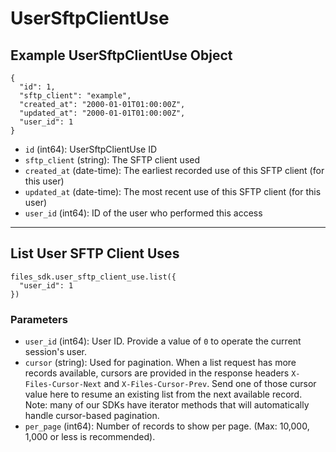# UserSftpClientUse

## Example UserSftpClientUse Object

```
{
  "id": 1,
  "sftp_client": "example",
  "created_at": "2000-01-01T01:00:00Z",
  "updated_at": "2000-01-01T01:00:00Z",
  "user_id": 1
}
```

* `id` (int64): UserSftpClientUse ID
* `sftp_client` (string): The SFTP client used
* `created_at` (date-time): The earliest recorded use of this SFTP client (for this user)
* `updated_at` (date-time): The most recent use of this SFTP client (for this user)
* `user_id` (int64): ID of the user who performed this access


---

## List User SFTP Client Uses

```
files_sdk.user_sftp_client_use.list({
  "user_id": 1
})
```

### Parameters

* `user_id` (int64): User ID.  Provide a value of `0` to operate the current session's user.
* `cursor` (string): Used for pagination.  When a list request has more records available, cursors are provided in the response headers `X-Files-Cursor-Next` and `X-Files-Cursor-Prev`.  Send one of those cursor value here to resume an existing list from the next available record.  Note: many of our SDKs have iterator methods that will automatically handle cursor-based pagination.
* `per_page` (int64): Number of records to show per page.  (Max: 10,000, 1,000 or less is recommended).

